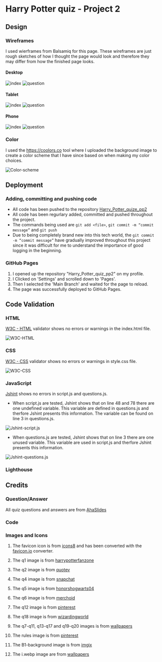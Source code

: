 # Harry Potter quiz - Project 2
## Design
### Wireframes
I used wierframes from Balsamiq for this page. These wireframes are just rough sketches of how I thought the page would look and therefore they may differ from how the finished page looks.

#### Desktop 
![index](docs/wireframes/desktop-index.png)
![question](docs/wireframes/desktop-question.png)

#### Tablet
![index](docs/wireframes/tablet-index.png)
![question](docs/wireframes/tablet-question.png)

#### Phone
![index](docs/wireframes/phone-index.png)
![question](docs/wireframes/phone-question.png)

### Color
I used the <https://coolors.co> tool where I uploaded the background image to create a color scheme that I have since based on when making my color choices.

![Color-scheme](docs/wireframes/Color.png)


## Deployment
### Adding, committing and pushing code
* All code has been pushed to the repository [Harry_Potter_quize_pp2](https://github.com/Linnea87/Harry_Potter_quiz_pp2)
* All code has been regurlary added, committed and pushed throughout the project.
* The commands being used are `git add <file>`,
  `git commit -m “commit message”` and
  `git push`
* Due to being completely brand new into this tech world, the `git commit -m “commit message”` have gradually improved throughout this project since it was difficult for me to understand the importance of good logging in the beginning.

### GitHub Pages
1. I opened up the repository "Harry_Potter_quiz_pp2" on my profile.
2. I Clicked on 'Settings' and scrolled down to 'Pages'.
3. Then I selected the 'Main Branch' and waited for the page to reload.
4. The page was successfully deployed to GitHub Pages.

## Code Validation
### HTML
[W3C - HTML](https://validator.w3.org/) validator shows no errors or warnings in the index.html file.

![W3C-HTML](docs/w3c-html.png)

### CSS
[W3C - CSS](https://jigsaw.w3.org/css-validator/) validator shows no errors or warnings in style.css file. 

![W3C-CSS](docs/w3c-css.png)

### JavaScript

[Jshint](https://jshint.com/) shows no errors in script.js and questions.js.

* When script.js are tested, Jshint shows that on line 48 and 78 there are one undefined variable. This variable are defined in questions.js and therfore Jshint presents this information. The variable can be found on line 3 in questions.js.

![Jshint-script.js](docs/jshint-script.png)

* When questions.js are tested, Jshint shows that on line 3 there are one unused variable. This variable are used in script.js and therfore Jshint presents this information.

![Jshint-questions.js](docs/jshint-questions.png)

### Lighthouse


## Credits
### Question/Answer
All quiz questions and answers are from [AhaSlides](https://ahaslides.com/sv/blog/40-harry-potter-quiz-questions-and-answers/)
### Code
### Images and Icons
1. The favicon icon is from [icons8](https://icons8.com/icon/set/harry-potter/wired) and has been converted with the [favicon.io](https://favicon.io/favicon-converter/) converter.

2. The q1 image is from [harrypotterfanzone](https://www.harrypotterfanzone.com/pictures/mad-eye-moody-demonstrates-the-unforgivable-curses/) 

3. The q2 image is from [quotev](https://www.quotev.com/story/12951251/Draco-Malfoy-The-Cup-Of-Holy-Sh-/15)

4. The q4 image is from [snapchat](https://t.snapchat.com/vEE1NbA4)

5. The q5 image is from [honorshogwarts04](https://honorshogwarts04.files.wordpress.com/2015/09/obliviate-4.jpg?w=640)

6. The q6 image is from [merchoid](https://www.merchoid.com/media/mf_webp/jpg/media/catalog/product/cache/65c63282a2b3bd0da0ec5b004bcde549/h/a/harrypotter_quidditch_set_9.webp)

7. The q12 image is from [pinterest](https://www.pinterest.se/pin/671247519454677884/)

8. The q18 image is from [wizardingworld](https://www.wizardingworld.com/fact-file/characters-and-pets/fang)

9. The q7-q11, q13-q17 and q19-q20 images is from [wallpapers](https://wallpapers.com/)

10. The rules image is from [pinterest](https://www.pinterest.se/pin/641622278133693828/)

11. The B1-background image is from [imgix](https://imgix.bustle.com/rehost/2016/9/13/4e0b261d-8796-4462-86ec-ee29ceb41e1b.png?w=800&fit=crop&crop=faces&auto=format%2Ccompress&q=50&dpr=2)

12. The i.webp image are from [wallpapers](https://wallpapers.com/)



    


